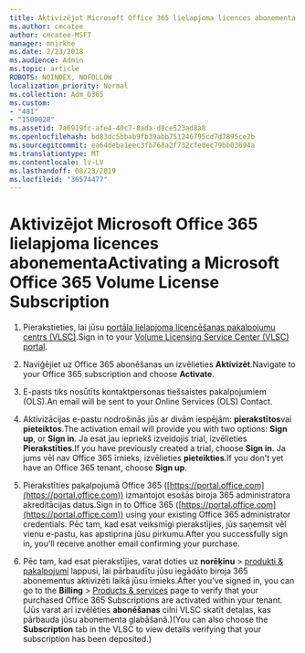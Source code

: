 ```yaml
---
title: Aktivizējot Microsoft Office 365 lielapjoma licences abonementa
ms.author: cmcatee
author: cmcatee-MSFT
manager: mnirkhe
ms.date: 2/23/2018
ms.audience: Admin
ms.topic: article
ROBOTS: NOINDEX, NOFOLLOW
localization_priority: Normal
ms.collection: Adm_O365
ms.custom:
- "481"
- "1500028"
ms.assetid: 7a6919fc-afe4-40c7-8ada-d8ce523ad8a8
ms.openlocfilehash: bd83dc5bbab9fb39abb751246795cd7d7895ce2b
ms.sourcegitcommit: ea64deba1eec3fb768a2f732cfe0ec79bb03694a
ms.translationtype: MT
ms.contentlocale: lv-LV
ms.lasthandoff: 08/23/2019
ms.locfileid: "36574477"
---
```

# <a name="activating-a-microsoft-office-365-volume-license-subscription"></a><span data-ttu-id="c9f41-102">Aktivizējot Microsoft Office 365 lielapjoma licences abonementa</span><span class="sxs-lookup"><span data-stu-id="c9f41-102">Activating a Microsoft Office 365 Volume License Subscription</span></span>

1. <span data-ttu-id="c9f41-103">Pierakstieties, lai jūsu [portāla lielapjoma licencēšanas pakalpojumu centrs (VLSC)](http://go.microsoft.com/fwlink/p/?LinkId=329762).</span><span class="sxs-lookup"><span data-stu-id="c9f41-103">Sign in to your [Volume Licensing Service Center (VLSC) portal](http://go.microsoft.com/fwlink/p/?LinkId=329762).</span></span>

2. <span data-ttu-id="c9f41-104">Naviģējiet uz Office 365 abonēšanas un izvēlieties **Aktivizēt**.</span><span class="sxs-lookup"><span data-stu-id="c9f41-104">Navigate to your Office 365 subscription and choose **Activate**.</span></span>

3. <span data-ttu-id="c9f41-105">E-pasts tiks nosūtīts kontaktpersonas tiešsaistes pakalpojumiem (OLS).</span><span class="sxs-lookup"><span data-stu-id="c9f41-105">An email will be sent to your Online Services (OLS) Contact.</span></span>

4. <span data-ttu-id="c9f41-106">Aktivizācijas e-pastu nodrošinās jūs ar divām iespējām: **pierakstītos**vai **pieteiktos**.</span><span class="sxs-lookup"><span data-stu-id="c9f41-106">The activation email will provide you with two options: **Sign up**, or **Sign in**.</span></span> <span data-ttu-id="c9f41-107">Ja esat jau iepriekš izveidojis trial, izvēlieties **Pierakstīties**.</span><span class="sxs-lookup"><span data-stu-id="c9f41-107">If you have previously created a trial, choose **Sign in**.</span></span> <span data-ttu-id="c9f41-108">Ja jums vēl nav Office 365 īrnieks, izvēlieties **pieteikties**.</span><span class="sxs-lookup"><span data-stu-id="c9f41-108">If you don't yet have an Office 365 tenant, choose **Sign up**.</span></span>

5. <span data-ttu-id="c9f41-109">Pierakstīties pakalpojumā Office 365 ([https://portal.office.com](https://portal.office.com)) izmantojot esošās biroja 365 administratora akreditācijas datus.</span><span class="sxs-lookup"><span data-stu-id="c9f41-109">Sign in to Office 365 ([https://portal.office.com](https://portal.office.com)) using your existing Office 365 administrator credentials.</span></span> <span data-ttu-id="c9f41-110">Pēc tam, kad esat veiksmīgi pierakstījies, jūs saņemsit vēl vienu e-pastu, kas apstiprina jūsu pirkumu.</span><span class="sxs-lookup"><span data-stu-id="c9f41-110">After you successfully sign in, you'll receive another email confirming your purchase.</span></span>

6. <span data-ttu-id="c9f41-111">Pēc tam, kad esat pierakstījies, varat doties uz **norēķinu** \> [produkti & pakalpojumi](https://go.microsoft.com/fwlink/p/?linkid=842054) lappusi, lai pārbaudītu jūsu iegādāto biroja 365 abonementus aktivizēti laikā jūsu īrnieks.</span><span class="sxs-lookup"><span data-stu-id="c9f41-111">After you've signed in, you can go to the **Billing** \> [Products & services](https://go.microsoft.com/fwlink/p/?linkid=842054) page to verify that your purchased Office 365 Subscriptions are activated within your tenant.</span></span> <span data-ttu-id="c9f41-112">(Jūs varat arī izvēlēties **abonēšanas** cilni VLSC skatīt detaļas, kas pārbauda jūsu abonementa glabāšanā.)</span><span class="sxs-lookup"><span data-stu-id="c9f41-112">(You can also choose the **Subscription** tab in the VLSC to view details verifying that your subscription has been deposited.)</span></span>